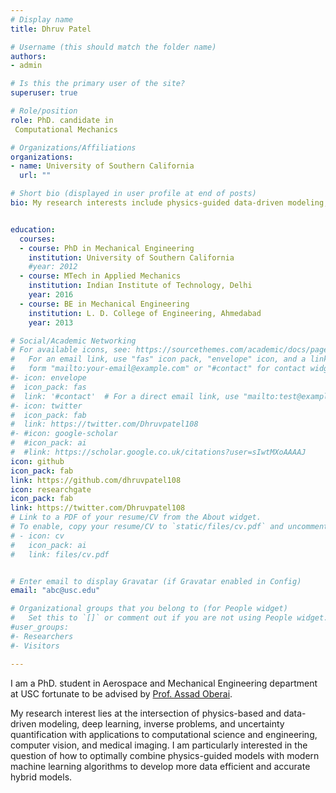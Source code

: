 ```yaml
---
# Display name
title: Dhruv Patel

# Username (this should match the folder name)
authors:
- admin

# Is this the primary user of the site?
superuser: true

# Role/position
role: PhD. candidate in
 Computational Mechanics

# Organizations/Affiliations
organizations:
- name: University of Southern California
  url: ""

# Short bio (displayed in user profile at end of posts)
bio: My research interests include physics-guided data-driven modeling, inverse problems, deep learning, and uncertainty quantification.


education:
  courses:
  - course: PhD in Mechanical Engineering
    institution: University of Southern California
    #year: 2012
  - course: MTech in Applied Mechanics
    institution: Indian Institute of Technology, Delhi
    year: 2016
  - course: BE in Mechanical Engineering 
    institution: L. D. College of Engineering, Ahmedabad
    year: 2013

# Social/Academic Networking
# For available icons, see: https://sourcethemes.com/academic/docs/page-builder/#icons
#   For an email link, use "fas" icon pack, "envelope" icon, and a link in the
#   form "mailto:your-email@example.com" or "#contact" for contact widget.
#- icon: envelope
#  icon_pack: fas
#  link: '#contact'  # For a direct email link, use "mailto:test@example.org".
#- icon: twitter
#  icon_pack: fab
#  link: https://twitter.com/Dhruvpatel108
#- #icon: google-scholar
#  #icon_pack: ai
#  #link: https://scholar.google.co.uk/citations?user=sIwtMXoAAAAJ
icon: github
icon_pack: fab
link: https://github.com/dhruvpatel108
icon: researchgate
icon_pack: fab
link: https://twitter.com/Dhruvpatel108  
# Link to a PDF of your resume/CV from the About widget.
# To enable, copy your resume/CV to `static/files/cv.pdf` and uncomment the lines below.
# - icon: cv
#   icon_pack: ai
#   link: files/cv.pdf


# Enter email to display Gravatar (if Gravatar enabled in Config)
email: "abc@usc.edu"

# Organizational groups that you belong to (for People widget)
#   Set this to `[]` or comment out if you are not using People widget.
#user_groups:
#- Researchers
#- Visitors

---
```


I am a PhD. student in Aerospace and Mechanical Engineering department at USC fortunate to be advised by [Prof. Assad Oberai](https://viterbi.usc.edu/directory/faculty/Oberai/Assad).


My research interest lies at the intersection of physics-based and data-driven modeling, deep learning, inverse problems, and uncertainty quantification with applications to computational science and engineering, computer vision, and medical imaging. I am particularly interested in the question of how to optimally combine physics-guided models with modern machine learning algorithms to develop more data efficient and accurate hybrid models. 




